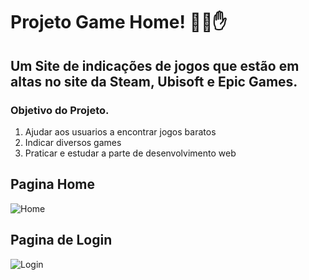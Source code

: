 # Projeto Game Home! 🤖😊✋
## Um Site de indicações de jogos que estão em altas no site da Steam, Ubisoft e Epic Games.

### Objetivo do Projeto.
<ol>
<li>Ajudar aos usuarios a encontrar jogos baratos</li>
<li>Indicar diversos games</li>
<li>Praticar e estudar a parte de desenvolvimento web</li>
</ol>

## Pagina Home
<img alt="Home" src="">

## Pagina de Login
<img alt="Login" src="">
